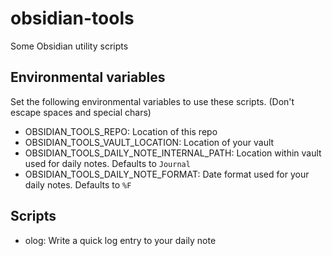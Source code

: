 # obsidian-tools
Some Obsidian utility scripts

## Environmental variables
Set the following environmental variables to use these scripts. (Don't escape spaces and special chars)

- OBSIDIAN_TOOLS_REPO: Location of this repo
- OBSIDIAN_TOOLS_VAULT_LOCATION: Location of your vault
- OBSIDIAN_TOOLS_DAILY_NOTE_INTERNAL_PATH: Location within vault used for daily notes. Defaults to `Journal`
- OBSIDIAN_TOOLS_DAILY_NOTE_FORMAT: Date format used for your daily notes. Defaults to `%F`

## Scripts
- olog: Write a quick log entry to your daily note
